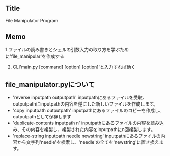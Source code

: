 ## Title
File Manipulator Program
## Memo
1.ファイルの読み書きとシェルの引数入力の取り方を学ぶために'file_manipular'を作成する

2. CLI'main.py [command] [option] [option]'と入力すれば動く

## file_manipulator.pyについて
- 'reverse inputpath outputpath'
inputpathにあるファイルを受取、outputpathにinputpathの内容を逆にした新しいファイルを作成します。
- 'copy inputpath outputpath' 
inputpathにあるファイルのコピーを作成し、outputpathとして保存します
- 'duplicate-contents inputpath n'
inputpathにあるファイルの内容を読み込み、その内容を複製し、複製された内容をinputpathにn回複製します。
- 'replace-string inputpath needle newstring'
inputpathにあるファイルの内容から文字列'needle'を検索し、'needle'の全てを'newstring'に置き換えます。
